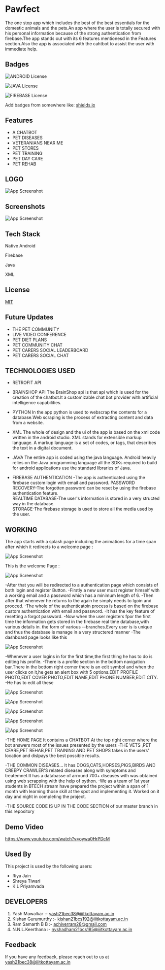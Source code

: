 # Pawfect
The one stop app which includes the best of the best essentials 
for the domestic animals and the pets.An app where the user is totally secured
with his personal information because of the strong authentication 
from firebase.The app stands out with its 6 features mentionesd 
in the Features section.Also the app is associated with the 
cahtbot to assist the user with immediate help.



## Badges



![ANDROID License](https://img.shields.io/badge/Android-3DDC84?style=for-the-badge&logo=android&logoColor=white)

![JAVA License](https://img.shields.io/badge/Java-ED8B00?style=for-the-badge&logo=java&logoColor=white)

![FIREBASE License](https://img.shields.io/badge/firebase-ffca28?style=for-the-badge&logo=firebase&logoColor=black)



Add badges from somewhere like: [shields.io](https://shields.io/)

## Features

- A CHATBOT
- PET DISEASES
- VETERANIANS NEAR ME
- PET STORES
- PET TRAINING
- PET DAY CARE
- PET REHAB

    
## LOGO
![App Screenshot](https://github.com/Yash-Mawalkar/Database_For_App/blob/main/app_icon_1.png)

## Screenshots

![App Screenshot](https://github.com/Yash-Mawalkar/Database_For_App/blob/main/WhatsApp%20Image%202022-03-31%20at%202.47.41%20AM.jpeg)


## Tech Stack
Native Android

Firebase

Java

XML


## License

[MIT](https://choosealicense.com/licenses/mit/)


## Future Updates
- THE PET COMMUNITY
- LIVE VIDEO CONFERENCE
- PET DIET PLANS
- PET COMMUNITY CHAT
- PET CARERS SOCIAL LEADERBOARD
- PET CARERS SOCIAL CHAT
## TECHNOLOGIES USED
- RETROFIT API
- BRAINSHOP API
The BrainShop api is that api which is used for the creation
of the chatbot.It a customizable chat bot provider with artificial intelligence capabilities.

- PYTHON
In the app python is used to webscrap the contents for a 
database.Web scraping is the process of  extracting content and data from a website.

- XML
The whole of design and the ui of the app is based on the 
xml code written in the android studio.
XML stands for extensible markup language. A markup language is a set of codes, or tags, that describes the text in a digital document.

- JAVA
The entire app is coded using the java language.
Android heavily relies on the Java programming language all the SDKs required to build for android applications use the standard libraries of Java.

- FIREBASE
AUTHENTICATION -The app is authenticated using the 
firebase custom login with email and password.
PASSWORD RECOVERY-The forgotten password can be reset 
by using the firebase authentication feature.      
REALTIME DATABASE-The user's information is stored in a very
structed way in the database.      
STORAGE-The firebase storage is used to store all the media
used by the user.

## WORKING
The app starts with a splash page including the animations for a time span after which it redirects to a welcome page : 

![App Screenshot](https://github.com/Yash-Mawalkar/Database_For_App/blob/main/Splash_page.jpeg)

This is the welcome Page : 

![App Screenshot](https://github.com/Yash-Mawalkar/Database_For_App/blob/main/Welcome_page.jpeg)

-After that you will be redirected to a authentication page which consists of both login and register Button.
-Firstly a new user must register himself with a working email and a password which has a minimum length of 6.
-Then after that whenever he returns to the again he simply needs to lgoin and procced.
-The whole of the authenticatoin process is based on the firebase custom authentication with email and password.
-It has the key feature of resetting a forgot password.
-Now when the user registers fpor the first time the information gets stored in the firebase real time database,with various details in. the form of various --branches.Every user is is unique and thus the database is manage in a very structered manner
-The dashboard page looks like this

![App Screenshot](https://github.com/Yash-Mawalkar/Database_For_App/blob/main/Home_Screen.jpeg)

-Whenever a user logins in for the first time,the first thing he has to do is editing his profile. -There is a profile section in the bottom navigation bar.There in the bottom right corner there is an edit symbol and when the user clicks on it,he gets an alert box with 5 options.EDIT PROFILE PHOTO,EDIT COVER PHOTO,EDIT NAME,EDIT PHONE NUMBER,EDIT CITY.
-He has to edit all these

![App Screenshot](https://github.com/Yash-Mawalkar/Database_For_App/blob/main/Sign_in_activity.jpeg)

![App Screenshot](https://github.com/Yash-Mawalkar/Database_For_App/blob/main/log_in_activity.jpeg)

![App Screenshot](https://github.com/Yash-Mawalkar/Database_For_App/blob/main/register_activity.jpeg)

![App Screenshot](https://github.com/Yash-Mawalkar/Database_For_App/blob/main/profile_page.jpeg)

![App Screenshot](https://github.com/Yash-Mawalkar/Database_For_App/blob/main/profile_edit_page.jpeg)

-THE HOME PAGE It contains a CHATBOT At the top right corner where the bot answers most of the issues presented by the users
-THE VETS ,PET CFARE,PET REHAB,PET TRAINING AND PET SHOPS takes in the users' location and dislpays the best possible results.

-THE COMMON DISEASES... It has DOGS,CATS,HORSES,PIGS,BIRDS AND CREEPY CRAWLER'S related diseases along with symptoms and treatemnet.It has a databasse of arround 700+ diseases with was obtained using web scrapping with the help of python.
-We as a team of 1st year students in BTECH stream have prepared the project within a span of 1 month with learning those skill at the spot and implementing it. Worked on it day and night in completing the project.

-THE SOURCE CODE IS UP IN THE CODE SECTION of our master branch in this repository


## Demo Video

https://www.youtube.com/watch?v=oywa0HrPDcM


## Used By

This project is used by the following users:
- Riya Jain
- Shreya Tiwari
- K L Priyamvada



## DEVELOPERS
1) Yash Mawalkar :- yash21bec38@iiitkottayam.ac.in
2) Kishan Gurumurthy :- kishan21bcs192@iiitkottayam.ac.in
3) Ram Samarth B B :- achiverram28@gmail.com
4) N.N.L.Keerthana :- nyshadham21bcs185@iiitkottayam.ac.in
## Feedback

If you have any feedback, please reach out to us at yash21bec38@iiitkottayam.ac.in

